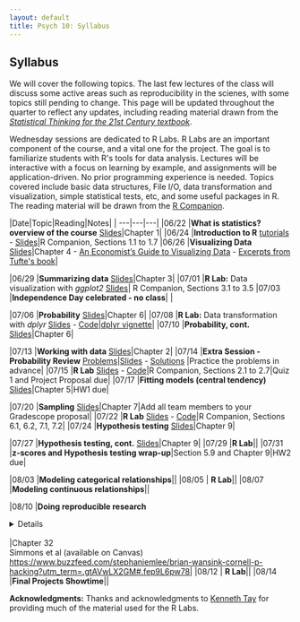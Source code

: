 ```yaml
---
layout: default
title: Psych 10: Syllabus
---
```

## Syllabus

We will cover the following topics. The last few lectures of the class will discuss some active areas such as reproducibility in the scienes, with some topics still pending to change. This page will be updated throughout the quarter to reflect any updates, including reading material drawn from the [*Statistical Thinking for the 21st Century textbook*](https://statsthinking21.github.io/statsthinking21-core-site/).


Wednesday sessions are dedicated to R Labs. R Labs are an important component of the course, and a vital one for the project. The goal is to familiarize students with R's tools for data analysis. Lectures will be interactive with a focus on learning by example, and assignments will be application-driven. No prior programming experience is needed. Topics covered include basic data structures, File I/O, data transformation and visualization, simple statistical tests, etc, and some useful packages in R. The reading material will be drawn from the [R Companion](https://statsthinking21.github.io/statsthinking21-R-site/).


|Date|Topic|Reading|Notes|
| ---|---|---|
|06/22 |**What is statistics? overview of the course** [Slides](../slides/01.pdf)|Chapter 1|
|06/24 |**Introduction to R** [tutorials](https://drive.google.com/drive/folders/1EPZQOahz-dYfdzajMtk5HpPNGV9rXg-K?usp=sharing) - [Slides](../Rlab/lab1.html)|R Companion, Sections 1.1 to 1.7
|06/26 |**Visualizing Data** [Slides](../slides/02.pdf)|Chapter 4 - [An Economist’s Guide to Visualizing Data](../slides/economist.pdf) - [Excerpts from Tufte's book](../slides/minitufte.pdf)|

|06/29 |**Summarizing data** [Slides](../slides/03.pdf)|Chapter 3|
|07/01 |**R Lab:** Data visualization with *ggplot2* [Slides](../Rlab/lab2.html)| R Companion, Sections 3.1 to 3.5
|07/03 |**Independence Day celebrated - no class**| |

|07/06 |**Probability** [Slides](../slides/04.pdf)|Chapter 6|
|07/08 |**R Lab:** Data transformation with *dplyr* [Slides](../Rlab/lab3.html) - [Code](../Rlab/code-rlab3.R)|[dplyr vignette](https://cran.r-project.org/web/packages/dplyr/vignettes/dplyr.html)|
|07/10 |**Probability, cont.** [Slides](../slides/05.pdf)|Chapter 6|

|07/13 |**Working with data** [Slides](../slides/06.pdf)|Chapter 2|
|07/14 |**Extra Session - Probability Review** [Problems](../slides/problem_session1.pdf)|[Slides](../slides/problem_session1_slides.pdf) - [Solutions](../slides/problem_session1_solutions.pdf) |Practice the problems in advance|
|07/15 |**R Lab** [Slides](../Rlab/lab4.html) - [Code](../Rlab/lab4.R)|R Companion, Sections 2.1 to 2.7|Quiz 1 and Project Proposal due|
|07/17 |**Fitting models (central tendency)** [Slides](../slides/07.pdf)|Chapter 5|HW1 due|

|07/20 |**Sampling** [Slides](../slides/08.pdf)|Chapter 7|Add all team members to your Gradescope proposal|
|07/22 |**R Lab** [Slides](../Rlab/lab5.html) - [Code](../Rlab/code-rlab5.R)|R Companion, Sections 6.1, 6.2, 7.1, 7.2|
|07/24 |**Hypothesis testing** [Slides](../slides/09.pdf)|Chapter 9|

|07/27 |**Hypothesis testing, cont.** [Slides](../slides/10.pdf)|Chapter 9|
|07/29 |**R Lab**||
|07/31 |**z-scores and Hypothesis testing wrap-up**|Section 5.9 and Chapter 9|HW2 due|

|08/03 |**Modeling categorical relationships**||
|08/05 | **R Lab**||
|08/07 |**Modeling continuous relationships**||

|08/10 |**Doing reproducible research**<details><br>Learning Objectives:<br><br>After this lecture, you should be able to:<br> * Describe the concept of P-hacking and its effects on scientific practice<br> * Describe the concept of positive predictive value and its relation to statstical power<br><br>Links:<br> * [Fivethirtyeight P-hacking demo](https://projects.fivethirtyeight.com/p-hacking/)<br></details><br>|Chapter 32<br>Simmons et al (available on Canvas)<br>https://www.buzzfeed.com/stephaniemlee/brian-wansink-cornell-p-hacking?utm_term=.gtAVwLX2GM#.fep9L6pw78|
|08/12 | **R Lab**||
|08/14 |**Final Projects Showtime**||


**Acknowledgments:** Thanks and acknowledgments to [Kenneth Tay](https://kjytay.github.io/) for providing much of the material used for the R Labs.
